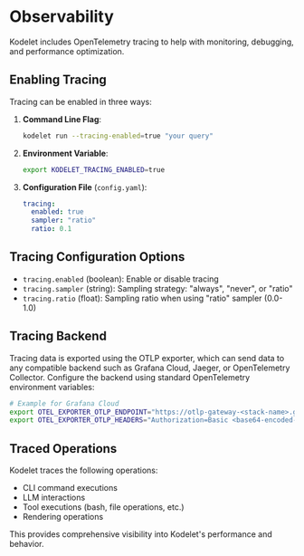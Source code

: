 # Observability

Kodelet includes OpenTelemetry tracing to help with monitoring, debugging, and performance optimization.

## Enabling Tracing

Tracing can be enabled in three ways:

1. **Command Line Flag**:
   ```bash
   kodelet run --tracing-enabled=true "your query"
   ```

2. **Environment Variable**:
   ```bash
   export KODELET_TRACING_ENABLED=true
   ```

3. **Configuration File** (`config.yaml`):
   ```yaml
   tracing:
     enabled: true
     sampler: "ratio"
     ratio: 0.1
   ```

## Tracing Configuration Options

- `tracing.enabled` (boolean): Enable or disable tracing
- `tracing.sampler` (string): Sampling strategy: "always", "never", or "ratio"
- `tracing.ratio` (float): Sampling ratio when using "ratio" sampler (0.0-1.0)

## Tracing Backend

Tracing data is exported using the OTLP exporter, which can send data to any compatible backend such as Grafana Cloud, Jaeger, or OpenTelemetry Collector. Configure the backend using standard OpenTelemetry environment variables:

```bash
# Example for Grafana Cloud
export OTEL_EXPORTER_OTLP_ENDPOINT="https://otlp-gateway-<stack-name>.grafana.net/otlp"
export OTEL_EXPORTER_OTLP_HEADERS="Authorization=Basic <base64-encoded-username:apikey>"
```

## Traced Operations

Kodelet traces the following operations:

- CLI command executions
- LLM interactions
- Tool executions (bash, file operations, etc.)
- Rendering operations

This provides comprehensive visibility into Kodelet's performance and behavior.